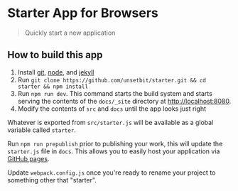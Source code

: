 # Starter App for Browsers

> Quickly start a new application

## How to build this app
1. Install [git](https://git-scm.com), [node](https://nodejs.org/), and
 [jekyll](https://jekyllrb.com/)
2. Run `git clone https://github.com/unsetbit/starter.git && cd starter && npm install`
3. Run `npm run dev`. This command starts the build system and starts serving
the contents of the `docs/_site` directory at [http://localhost:8080](localhost:8080).
4. Modify the contents of `src` and `docs` until the app looks just right

Whatever is exported from `src/starter.js` will be available as a global
variable called `starter`.

Run `npm run prepublish` prior to publishing your work, this will update the
`starter.js` file in `docs`. This allows you to easily host your application via
[GitHub pages](https://pages.github.com/).

Update `webpack.config.js` once you're ready to rename your project to
something other that "starter".
